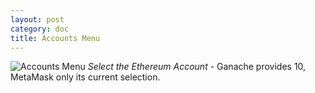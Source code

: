 ```yaml
---
layout: post
category: doc
title: Accounts Menu
---
```


![Accounts Menu](/assets/img/Accounts_Menu.png)
*Select the Ethereum Account* - Ganache provides 10, MetaMask only its current selection.


